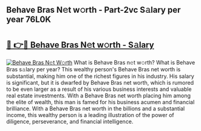 ## Behave Bras N𝚎t w𝚘rth - Part-2vc S𝚊lary per year 76L0K

# <h2><a href="http://gc3n3da.nevu.top/?p=Behave+Bras">🔗 👉🔴 Behave Bras N𝚎t w𝚘rth - S𝚊lary</a></h2>

[![Behave Bras N𝚎t W𝚘rth](https://i.imgur.com/Oavwk0R.jpeg)](http://gc3n3da.nevu.top/?p=Behave+Bras)
What is Behave Bras n𝚎t w𝚘rth? What is Behave Bras s𝚊lary per year?
This wealthy person's Behave Bras net worth is substantial, making him one of the richest figures in his industry. His salary is significant, but it is dwarfed by Behave Bras net worth, which is rumored to be even larger as a result of his various business interests and valuable real estate investments. With a Behave Bras net worth placing him among the elite of wealth, this man is famed for his business acumen and financial brilliance. With a Behave Bras net worth in the billions and a substantial income, this wealthy person is a leading illustration of the power of diligence, perseverance, and financial intelligence.
